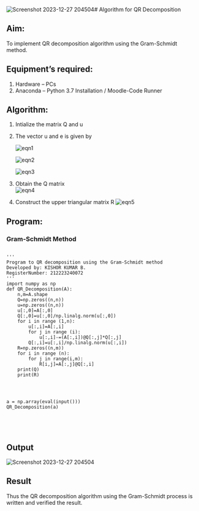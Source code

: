 ![Screenshot 2023-12-27 204504](https://github.com/Kishorerz/QRdecomposition/assets/144451216/ce8e26ac-ef4f-491d-920e-97e705a0964f)# Algorithm for QR Decomposition
## Aim:
To implement QR decomposition algorithm using the Gram-Schmidt method.
## Equipment’s required:
1.	Hardware – PCs
2.	Anaconda – Python 3.7 Installation / Moodle-Code Runner
## Algorithm:
1.	Intialize the matrix Q and u
2.	The vector u and e is given by

     ![eqn1](https://github.com/Kishorerz/QRdecomposition/assets/144451216/3faf9aeb-6e0b-4083-9554-aa8c75d01c6e)

    ![eqn2](https://github.com/Kishorerz/QRdecomposition/assets/144451216/e525e00f-30e3-43af-9258-0e90c6f69000)

    ![eqn3](https://github.com/Kishorerz/QRdecomposition/assets/144451216/3d667e78-cc99-4e4b-ac47-6b114e574014)


3.	Obtain the Q matrix   
    ![eqn4](https://github.com/Kishorerz/QRdecomposition/assets/144451216/1d5319f2-2f7a-4a5a-af1e-079b2c91c72c)
4.	Construct the upper triangular matrix R
    ![eqn5](https://github.com/Kishorerz/QRdecomposition/assets/144451216/360c1dad-28d9-4e95-ad94-ee288ea3289d)




## Program:
### Gram-Schmidt Method
```

''' 
Program to QR decomposition using the Gram-Schmidt method
Developed by: KISHOR KUMAR B.
RegisterNumber: 212223240072
'''
import numpy as np
def QR_Decomposition(A):
    n,m=A.shape
    Q=np.zeros((n,n))
    u=np.zeros((n,n))
    u[:,0]=A[:,0]
    Q[:,0]=u[:,0]/np.linalg.norm(u[:,0])
    for i in range (1,n):
        u[:,i]=A[:,i]
        for j in range (i):
            u[:,i]-=(A[:,i])@Q[:,j]*Q[:,j]
        Q[:,i]=u[:,i]/np.linalg.norm(u[:,i])
    R=np.zeros((n,m))
    for i in range (n):
        for j in range(i,m):
            R[i,j]=A[:,j]@Q[:,i]
    print(Q)
    print(R)
    
    
    
    
a = np.array(eval(input()))
QR_Decomposition(a)





```

## Output
![Screenshot 2023-12-27 204504](https://github.com/Kishorerz/QRdecomposition/assets/144451216/8f314885-688d-4be9-b488-fe2407428d8a)

## Result
Thus the QR decomposition algorithm using the Gram-Schmidt process is written and verified the result.
